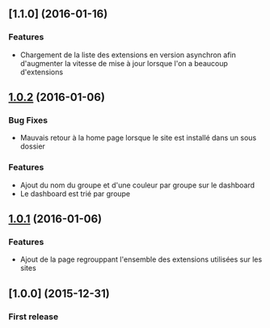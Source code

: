 <a name="1.1.0"></a>
## [1.1.0] (2016-01-16)


### Features

* Chargement de la liste des extensions en version asynchron afin d'augmenter la vitesse de mise à jour lorsque l'on a beaucoup d'extensions



<a name="1.0.2"></a>
## [1.0.2](https://github.com/Prelude/dashboard-worpress/commit/b80af01beed883ea91d62b91051bfe19b6f5d29c) (2016-01-06)


### Bug Fixes

* Mauvais retour à la home page lorsque le site est installé dans un sous dossier

### Features

* Ajout du nom du groupe et d'une couleur par groupe sur le dashboard
* Le dashboard est trié par groupe



<a name="1.0.1"></a>
## [1.0.1](https://github.com/Prelude/dashboard-worpress/commit/d22c0f4f07ebb48525db227168e86099155d18dc) (2016-01-06)


### Features

* Ajout de la page regrouppant l'ensemble des extensions utilisées sur les sites



<a name="1.0.0"></a>
## [1.0.0] (2015-12-31)


### First release
